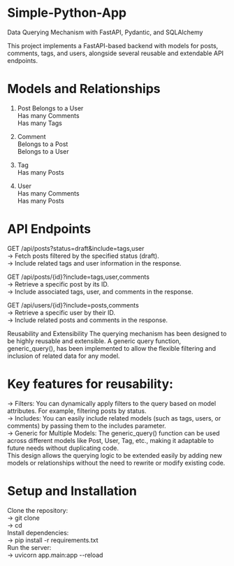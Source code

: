 # Simple-Python-App
Data Querying Mechanism with FastAPI, Pydantic, and SQLAlchemy

This project implements a FastAPI-based backend with models for posts, comments, tags, and users, alongside several reusable and extendable API endpoints.

# Models and Relationships
1. Post
  Belongs to a User  
  Has many Comments  
  Has many Tags

3. Comment  
  Belongs to a Post  
  Belongs to a User

5. Tag  
  Has many Posts

7. User  
  Has many Comments  
  Has many Posts

# API Endpoints  
GET /api/posts?status=draft&include=tags,user  
-> Fetch posts filtered by the specified status (draft).  
-> Include related tags and user information in the response.  

GET /api/posts/{id}?include=tags,user,comments  
-> Retrieve a specific post by its ID.  
-> Include associated tags, user, and comments in the response.  

GET /api/users/{id}?include=posts,comments  
-> Retrieve a specific user by their ID.  
-> Include related posts and comments in the response.  

Reusability and Extensibility
The querying mechanism has been designed to be highly reusable and extensible. A generic query function, generic_query(), has been implemented to allow the flexible filtering and inclusion of related data for any model.

# Key features for reusability:  
-> Filters: You can dynamically apply filters to the query based on model attributes. For example, filtering posts by status.  
-> Includes: You can easily include related models (such as tags, users, or comments) by passing them to the includes parameter.  
-> Generic for Multiple Models: The generic_query() function can be used across different models like Post, User, Tag, etc., making it adaptable to future needs without duplicating code.  
This design allows the querying logic to be extended easily by adding new models or relationships without the need to rewrite or modify existing code.  

# Setup and Installation  
Clone the repository:  
-> git clone <repository-url>  
-> cd <project-directory>  
Install dependencies:  
-> pip install -r requirements.txt  
Run the server:  
-> uvicorn app.main:app --reload  
